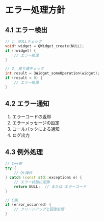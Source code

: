 # エラー処理方針

## 4.1 エラー検出
```c
// 1. NULLチェック
void* widget = QWidget_create(NULL);
if (!widget) {
    // エラー処理
}

// 2. 戻り値チェック
int result = QWidget_someOperation(widget);
if (result < 0) {
    // エラー処理
}
```

## 4.2 エラー通知
1. エラーコードの返却
2. エラーメッセージの設定
3. コールバックによる通知
4. ログ出力

## 4.3 例外処理
```cpp
// C++側
try {
    // Qt操作
} catch (const std::exception& e) {
    // エラー状態に変換
    return NULL;  // または エラーコード
}

// C側
if (error_occurred) {
    // クリーンアップと回復処理
}
